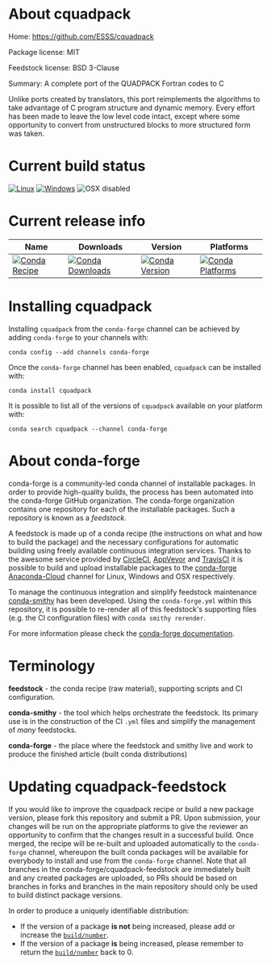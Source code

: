About cquadpack
===============

Home: https://github.com/ESSS/cquadpack

Package license: MIT

Feedstock license: BSD 3-Clause

Summary: A complete port of the QUADPACK Fortran codes to C

Unlike ports created by translators, this port reimplements the algorithms to
take advantage of C program structure and dynamic memory. Every effort has been
made to leave the low level code intact, except where some opportunity to convert
from unstructured blocks to more structured form was taken.


Current build status
====================

[![Linux](https://img.shields.io/circleci/project/github/conda-forge/cquadpack-feedstock/master.svg?label=Linux)](https://circleci.com/gh/conda-forge/cquadpack-feedstock)
[![Windows](https://img.shields.io/appveyor/ci/conda-forge/cquadpack-feedstock/master.svg?label=Windows)](https://ci.appveyor.com/project/conda-forge/cquadpack-feedstock/branch/master)
![OSX disabled](https://img.shields.io/badge/OSX-disabled-lightgrey.svg)

Current release info
====================

| Name | Downloads | Version | Platforms |
| --- | --- | --- | --- |
| [![Conda Recipe](https://img.shields.io/badge/recipe-cquadpack-green.svg)](https://anaconda.org/conda-forge/cquadpack) | [![Conda Downloads](https://img.shields.io/conda/dn/conda-forge/cquadpack.svg)](https://anaconda.org/conda-forge/cquadpack) | [![Conda Version](https://img.shields.io/conda/vn/conda-forge/cquadpack.svg)](https://anaconda.org/conda-forge/cquadpack) | [![Conda Platforms](https://img.shields.io/conda/pn/conda-forge/cquadpack.svg)](https://anaconda.org/conda-forge/cquadpack) |

Installing cquadpack
====================

Installing `cquadpack` from the `conda-forge` channel can be achieved by adding `conda-forge` to your channels with:

```
conda config --add channels conda-forge
```

Once the `conda-forge` channel has been enabled, `cquadpack` can be installed with:

```
conda install cquadpack
```

It is possible to list all of the versions of `cquadpack` available on your platform with:

```
conda search cquadpack --channel conda-forge
```


About conda-forge
=================

conda-forge is a community-led conda channel of installable packages.
In order to provide high-quality builds, the process has been automated into the
conda-forge GitHub organization. The conda-forge organization contains one repository
for each of the installable packages. Such a repository is known as a *feedstock*.

A feedstock is made up of a conda recipe (the instructions on what and how to build
the package) and the necessary configurations for automatic building using freely
available continuous integration services. Thanks to the awesome service provided by
[CircleCI](https://circleci.com/), [AppVeyor](http://www.appveyor.com/)
and [TravisCI](https://travis-ci.org/) it is possible to build and upload installable
packages to the [conda-forge](https://anaconda.org/conda-forge)
[Anaconda-Cloud](http://docs.anaconda.org/) channel for Linux, Windows and OSX respectively.

To manage the continuous integration and simplify feedstock maintenance
[conda-smithy](http://github.com/conda-forge/conda-smithy) has been developed.
Using the ``conda-forge.yml`` within this repository, it is possible to re-render all of
this feedstock's supporting files (e.g. the CI configuration files) with ``conda smithy rerender``.

For more information please check the [conda-forge documentation](https://conda-forge.org/docs/).

Terminology
===========

**feedstock** - the conda recipe (raw material), supporting scripts and CI configuration.

**conda-smithy** - the tool which helps orchestrate the feedstock.
                   Its primary use is in the construction of the CI ``.yml`` files
                   and simplify the management of *many* feedstocks.

**conda-forge** - the place where the feedstock and smithy live and work to
                  produce the finished article (built conda distributions)


Updating cquadpack-feedstock
============================

If you would like to improve the cquadpack recipe or build a new
package version, please fork this repository and submit a PR. Upon submission,
your changes will be run on the appropriate platforms to give the reviewer an
opportunity to confirm that the changes result in a successful build. Once
merged, the recipe will be re-built and uploaded automatically to the
`conda-forge` channel, whereupon the built conda packages will be available for
everybody to install and use from the `conda-forge` channel.
Note that all branches in the conda-forge/cquadpack-feedstock are
immediately built and any created packages are uploaded, so PRs should be based
on branches in forks and branches in the main repository should only be used to
build distinct package versions.

In order to produce a uniquely identifiable distribution:
 * If the version of a package **is not** being increased, please add or increase
   the [``build/number``](http://conda.pydata.org/docs/building/meta-yaml.html#build-number-and-string).
 * If the version of a package **is** being increased, please remember to return
   the [``build/number``](http://conda.pydata.org/docs/building/meta-yaml.html#build-number-and-string)
   back to 0.